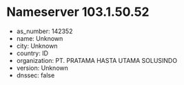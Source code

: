 # Nameserver 103.1.50.52

* as_number: 142352
* name: Unknown
* city: Unknown
* country: ID
* organization: PT. PRATAMA HASTA UTAMA SOLUSINDO
* version: Unknown
* dnssec: false

